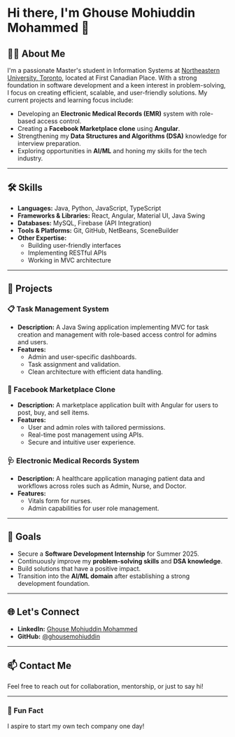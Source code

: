 # Hi there, I'm Ghouse Mohiuddin Mohammed 👋

## 👨‍💻 About Me

I'm a passionate Master's student in Information Systems at [Northeastern University, Toronto](https://www.northeastern.edu/), located at First Canadian Place. With a strong foundation in software development and a keen interest in problem-solving, I focus on creating efficient, scalable, and user-friendly solutions. My current projects and learning focus include:

- Developing an **Electronic Medical Records (EMR)** system with role-based access control.
- Creating a **Facebook Marketplace clone** using **Angular**.
- Strengthening my **Data Structures and Algorithms (DSA)** knowledge for interview preparation.
- Exploring opportunities in **AI/ML** and honing my skills for the tech industry.

---

## 🛠️ Skills

- **Languages:** Java, Python, JavaScript, TypeScript
- **Frameworks & Libraries:** React, Angular, Material UI, Java Swing
- **Databases:** MySQL, Firebase (API Integration)
- **Tools & Platforms:** Git, GitHub, NetBeans, SceneBuilder
- **Other Expertise:**
  - Building user-friendly interfaces
  - Implementing RESTful APIs
  - Working in MVC architecture

---

## 💼 Projects

### 📋 Task Management System
- **Description:** A Java Swing application implementing MVC for task creation and management with role-based access control for admins and users.
- **Features:**
  - Admin and user-specific dashboards.
  - Task assignment and validation.
  - Clean architecture with efficient data handling.

### 🛒 Facebook Marketplace Clone
- **Description:** A marketplace application built with Angular for users to post, buy, and sell items.
- **Features:**
  - User and admin roles with tailored permissions.
  - Real-time post management using APIs.
  - Secure and intuitive user experience.

### 🩺 Electronic Medical Records System
- **Description:** A healthcare application managing patient data and workflows across roles such as Admin, Nurse, and Doctor.
- **Features:**
  - Vitals form for nurses.
  - Admin capabilities for user role management.

---

## 🎯 Goals

- Secure a **Software Development Internship** for Summer 2025.
- Continuously improve my **problem-solving skills** and **DSA knowledge**.
- Build solutions that have a positive impact.
- Transition into the **AI/ML domain** after establishing a strong development foundation.

---

## 🌐 Let's Connect

- **LinkedIn:** [Ghouse Mohiuddin Mohammed](https://www.linkedin.com/in/ghouse-mohiuddin-mohammed/)
- **GitHub:** [@ghousemohiuddin](https://github.com/ghousee)

---

## 📫 Contact Me

Feel free to reach out for collaboration, mentorship, or just to say hi!

---

### 🚀 Fun Fact

I aspire to start my own tech company one day!

